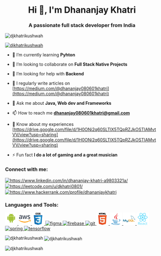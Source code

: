 <h1 align="center">Hi 👋, I'm Dhananjay Khatri</h1>
<h3 align="center">A passionate full stack developer from India</h3>

<p align="left"> <img src="https://komarev.com/ghpvc/?username=djkhatrikushwah&label=Profile%20views&color=0e75b6&style=flat" alt="djkhatrikushwah" /> </p>

<p align="left"> <a href="https://github.com/ryo-ma/github-profile-trophy"><img src="https://github-profile-trophy.vercel.app/?username=djkhatrikushwah" alt="djkhatrikushwah" /></a> </p>

- 🌱 I’m currently learning **Pyhton**

- 👯 I’m looking to collaborate on **Full Stack Native Projects**

- 🤝 I’m looking for help with **Backend**

- 📝 I regularly write articles on [https://medium.com/@dhananjay080601khatri](https://medium.com/@dhananjay080601khatri)

- 💬 Ask me about **Java, Web dev and Frameworks**

- 📫 How to reach me **dhananjay080601khatri@gmail.com**

- 📄 Know about my experiences [https://drive.google.com/file/d/1H0ONi2q60SLTlX5TQpRZJkOSTIAMvtVV/view?usp=sharing](https://drive.google.com/file/d/1H0ONi2q60SLTlX5TQpRZJkOSTIAMvtVV/view?usp=sharing)

- ⚡ Fun fact **I do a lot of gaming and a great musician**

<h3 align="left">Connect with me:</h3>
<p align="left">
<a href="https://linkedin.com/in/https://www.linkedin.com/in/dhananjay-khatri-a9803321a/" target="blank"><img align="center" src="https://raw.githubusercontent.com/rahuldkjain/github-profile-readme-generator/master/src/images/icons/Social/linked-in-alt.svg" alt="https://www.linkedin.com/in/dhananjay-khatri-a9803321a/" height="30" width="40" /></a>
<a href="https://www.leetcode.com/https://leetcode.com/u/dkhatri0801/" target="blank"><img align="center" src="https://raw.githubusercontent.com/rahuldkjain/github-profile-readme-generator/master/src/images/icons/Social/leet-code.svg" alt="https://leetcode.com/u/dkhatri0801/" height="30" width="40" /></a>
<a href="https://www.hackerearth.com/https://www.hackerrank.com/profile/dhananjaykhatri" target="blank"><img align="center" src="https://raw.githubusercontent.com/rahuldkjain/github-profile-readme-generator/master/src/images/icons/Social/hackerearth.svg" alt="https://www.hackerrank.com/profile/dhananjaykhatri" height="30" width="40" /></a>
</p>

<h3 align="left">Languages and Tools:</h3>
<p align="left"> <a href="https://developer.android.com" target="_blank" rel="noreferrer"> <img src="https://raw.githubusercontent.com/devicons/devicon/master/icons/android/android-original-wordmark.svg" alt="android" width="40" height="40"/> </a> <a href="https://aws.amazon.com" target="_blank" rel="noreferrer"> <img src="https://raw.githubusercontent.com/devicons/devicon/master/icons/amazonwebservices/amazonwebservices-original-wordmark.svg" alt="aws" width="40" height="40"/> </a> <a href="https://www.w3schools.com/css/" target="_blank" rel="noreferrer"> <img src="https://raw.githubusercontent.com/devicons/devicon/master/icons/css3/css3-original-wordmark.svg" alt="css3" width="40" height="40"/> </a> <a href="https://www.figma.com/" target="_blank" rel="noreferrer"> <img src="https://www.vectorlogo.zone/logos/figma/figma-icon.svg" alt="figma" width="40" height="40"/> </a> <a href="https://firebase.google.com/" target="_blank" rel="noreferrer"> <img src="https://www.vectorlogo.zone/logos/firebase/firebase-icon.svg" alt="firebase" width="40" height="40"/> </a> <a href="https://git-scm.com/" target="_blank" rel="noreferrer"> <img src="https://www.vectorlogo.zone/logos/git-scm/git-scm-icon.svg" alt="git" width="40" height="40"/> </a> <a href="https://www.w3.org/html/" target="_blank" rel="noreferrer"> <img src="https://raw.githubusercontent.com/devicons/devicon/master/icons/html5/html5-original-wordmark.svg" alt="html5" width="40" height="40"/> </a> <a href="https://www.java.com" target="_blank" rel="noreferrer"> <img src="https://raw.githubusercontent.com/devicons/devicon/master/icons/java/java-original.svg" alt="java" width="40" height="40"/> </a> <a href="https://www.mysql.com/" target="_blank" rel="noreferrer"> <img src="https://raw.githubusercontent.com/devicons/devicon/master/icons/mysql/mysql-original-wordmark.svg" alt="mysql" width="40" height="40"/> </a> <a href="https://reactjs.org/" target="_blank" rel="noreferrer"> <img src="https://raw.githubusercontent.com/devicons/devicon/master/icons/react/react-original-wordmark.svg" alt="react" width="40" height="40"/> </a> <a href="https://spring.io/" target="_blank" rel="noreferrer"> <img src="https://www.vectorlogo.zone/logos/springio/springio-icon.svg" alt="spring" width="40" height="40"/> </a> <a href="https://www.tensorflow.org" target="_blank" rel="noreferrer"> <img src="https://www.vectorlogo.zone/logos/tensorflow/tensorflow-icon.svg" alt="tensorflow" width="40" height="40"/> </a> </p>

<p><img align="left" src="https://github-readme-stats.vercel.app/api/top-langs?username=djkhatrikushwah&show_icons=true&locale=en&layout=compact" alt="djkhatrikushwah" /></p>

<p>&nbsp;<img align="center" src="https://github-readme-stats.vercel.app/api?username=djkhatrikushwah&show_icons=true&locale=en" alt="djkhatrikushwah" /></p>

<p><img align="center" src="https://github-readme-streak-stats.herokuapp.com/?user=djkhatrikushwah&" alt="djkhatrikushwah" /></p>

